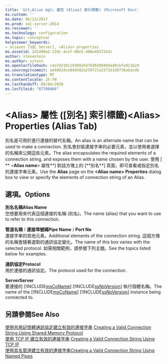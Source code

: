 ```yaml
---
title: '&lt;Alias &gt; 屬性 (Alias] 索引標籤) |Microsoft Docs'
ms.custom: ''
ms.date: 06/13/2017
ms.prod: sql-server-2014
ms.reviewer: ''
ms.technology: configuration
ms.topic: conceptual
helpviewer_keywords:
- aliases [SQL Server], <Alias> properties
ms.assetid: 2d1498e2-129c-4ce7-88e5-408e4037243c
author: stevestein
ms.author: sstein
ms.openlocfilehash: c4a74210c293092547b99289469a40cbfe911b24
ms.sourcegitcommit: ad4d92dce894592a259721a1571b1d8736abacdb
ms.translationtype: MT
ms.contentlocale: zh-TW
ms.lasthandoff: 08/04/2020
ms.locfileid: "87708866"
---
```

# <a name="ltaliasgt-properties-alias-tab"></a><span data-ttu-id="0d60d-102">&lt;Alias&gt; 屬性 ([別名] 索引標籤)</span><span class="sxs-lookup"><span data-stu-id="0d60d-102">&lt;Alias&gt; Properties (Alias Tab)</span></span>
  <span data-ttu-id="0d60d-103">別名是可用於進行連接的替代名稱。</span><span class="sxs-lookup"><span data-stu-id="0d60d-103">An alias is an alternate name that can be used to make a connection.</span></span> <span data-ttu-id="0d60d-104">別名會封裝連接字串的必要元素，並以使用者選擇的名稱來公開這些元素。</span><span class="sxs-lookup"><span data-stu-id="0d60d-104">The alias encapsulates the required elements of a connection string, and exposes them with a name chosen by the user.</span></span> <span data-ttu-id="0d60d-105">使用 [ \*\* \<**Alias name**> 屬性**] 對話方塊上的 [**別名\*\*] 頁面，即可查看或指定別名的連接字串元素。</span><span class="sxs-lookup"><span data-stu-id="0d60d-105">Use the **Alias** page on the **\<**Alias name**> Properties** dialog box to view or specify the elements of connection string of an Alias.</span></span>  
  
## <a name="options"></a><span data-ttu-id="0d60d-106">選項。</span><span class="sxs-lookup"><span data-stu-id="0d60d-106">Options</span></span>  
 <span data-ttu-id="0d60d-107">**別名名稱**</span><span class="sxs-lookup"><span data-stu-id="0d60d-107">**Alias Name**</span></span>  
 <span data-ttu-id="0d60d-108">您想要用來代表這個連接的名稱 (別名)。</span><span class="sxs-lookup"><span data-stu-id="0d60d-108">The name (alias) that you want to use to refer to this connection.</span></span>  
  
 <span data-ttu-id="0d60d-109">**管道名稱** / **連接埠號碼**</span><span class="sxs-lookup"><span data-stu-id="0d60d-109">**Pipe Name** / **Port No**</span></span>  
 <span data-ttu-id="0d60d-110">連接字串的其他元素。</span><span class="sxs-lookup"><span data-stu-id="0d60d-110">Additional elements of the connection string.</span></span> <span data-ttu-id="0d60d-111">這個方塊的名稱會隨著選取的通訊協定變化。</span><span class="sxs-lookup"><span data-stu-id="0d60d-111">The name of this box varies with the selected protocol.</span></span> <span data-ttu-id="0d60d-112">如需相關範例，請參閱下列主題。</span><span class="sxs-lookup"><span data-stu-id="0d60d-112">See the topics listed below for examples.</span></span>  
  
 <span data-ttu-id="0d60d-113">**通訊協定**</span><span class="sxs-lookup"><span data-stu-id="0d60d-113">**Protocol**</span></span>  
 <span data-ttu-id="0d60d-114">用於連接的通訊協定。</span><span class="sxs-lookup"><span data-stu-id="0d60d-114">The protocol used for the connection.</span></span>  
  
 <span data-ttu-id="0d60d-115">**Server**</span><span class="sxs-lookup"><span data-stu-id="0d60d-115">**Server**</span></span>  
 <span data-ttu-id="0d60d-116">要連接的 [!INCLUDE[msCoName](../../includes/msconame-md.md)] [!INCLUDE[ssNoVersion](../../includes/ssnoversion-md.md)] 執行個體名稱。</span><span class="sxs-lookup"><span data-stu-id="0d60d-116">The name of the [!INCLUDE[msCoName](../../includes/msconame-md.md)] [!INCLUDE[ssNoVersion](../../includes/ssnoversion-md.md)] instance being connected to.</span></span>  
  
## <a name="see-also"></a><span data-ttu-id="0d60d-117">另請參閱</span><span class="sxs-lookup"><span data-stu-id="0d60d-117">See Also</span></span>  
 <span data-ttu-id="0d60d-118">[使用共用記憶體通訊協定建立有效的連接字串](../../../2014/tools/configuration-manager/creating-a-valid-connection-string-using-shared-memory-protocol.md) </span><span class="sxs-lookup"><span data-stu-id="0d60d-118">[Creating a Valid Connection String Using Shared Memory Protocol](../../../2014/tools/configuration-manager/creating-a-valid-connection-string-using-shared-memory-protocol.md) </span></span>  
 <span data-ttu-id="0d60d-119">[使用 TCP IP 建立有效的連接字串](../../../2014/tools/configuration-manager/creating-a-valid-connection-string-using-tcp-ip.md) </span><span class="sxs-lookup"><span data-stu-id="0d60d-119">[Creating a Valid Connection String Using TCP IP](../../../2014/tools/configuration-manager/creating-a-valid-connection-string-using-tcp-ip.md) </span></span>  
 [<span data-ttu-id="0d60d-120">使用具名管道建立有效的連接字串</span><span class="sxs-lookup"><span data-stu-id="0d60d-120">Creating a Valid Connection String Using Named Pipes</span></span>](../../../2014/tools/configuration-manager/creating-a-valid-connection-string-using-named-pipes.md)  
  
  
